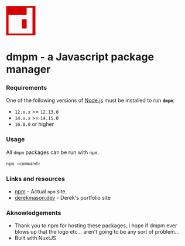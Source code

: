 <img src="static/dmpm.png" alt="dmpm" width="80">

# dmpm - a Javascript package manager

### Requirements

One of the following versions of [Node.js](https://nodejs.org/en/download/) must be installed to run **`dmpm`**:

- `12.x.x` >= `12.13.0`
- `14.x.x` >= `14.15.0`
- `16.0.0` or higher

### Usage

All `dmpm` packages can be run with `npm`.

```bash
npm <command>
```

### Links and resources

- [npm](https://npmjs.com) - Actual `npm` site.
- [derekmason.dev](https://derekmason.dev) - Derek's portfolio site

### Aknowledgements

- Thank you to npm for hosting these packages, I hope if dmpm ever blows up that the logo etc... aren't going to be any sort of problem...
- Built with NuxtJS
